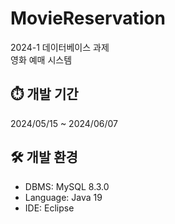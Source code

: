 # MovieReservation

2024-1 데이터베이스 과제   
영화 예매 시스템


## ⏱️ 개발 기간
2024/05/15 ~ 2024/06/07


## 🛠️ 개발 환경
- DBMS: MySQL 8.3.0
- Language: Java 19
- IDE: Eclipse

